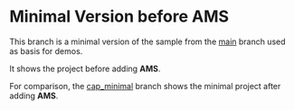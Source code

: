 # Minimal Version before AMS

This branch is a minimal version of the sample from the [main](../../tree/main) branch used as basis for demos.

It shows the project before adding **AMS**.

For comparison, the [cap_minimal](../../cap_minimal/ams-cap-nodejs-bookshop) branch shows the minimal project after adding **AMS**.